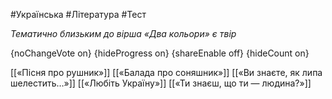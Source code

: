 #Українська #Література #Тест

*Тематично близьким до вірша «Два кольори» є твір*

{noChangeVote on}
{hideProgress on}
{shareEnable off}
{hideCount on}

[[«Пісня про рушник»]]
[[«Балада про соняшник»]]
[[«Ви знаєте, як липа шелестить…»]]
[[«Любіть Україну»]]
[[«Ти знаєш, що ти — людина?»]]
